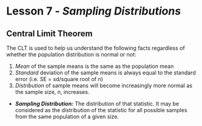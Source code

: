 # Lesson 7 - _Sampling Distributions_

## Central Limit Theorem

The CLT is used to help us understand the following facts regardless of whether the population distribution is normal or not:
1. _Mean_ of the sample means is the same as the population mean
2. _Standard_ deviation of the sample means is always equal to the standard error (i.e. SE = sd/square root of n)
3. _Distribution_ of sample means will become increasingly more normal as the sample size, n, increases.

- **_Sampling Distribution:_** The distribution of that statistic. It may be considered as the distribution of the statistic for all possible samples from the same population of a given size.
